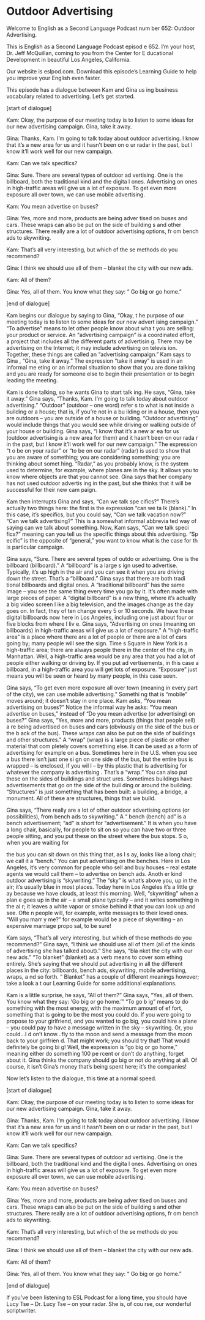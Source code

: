 # Outdoor Advertising

Welcome to English as a Second Language Podcast num ber 652: Outdoor Advertising.

This is English as a Second Language Podcast episod e 652.  I’m your host, Dr. Jeff McQuillan, coming to you from the Center for E ducational Development in beautiful Los Angeles, California.

Our website is eslpod.com.  Download this episode’s  Learning Guide to help you improve your English even faster.

This episode has a dialogue between Kam and Gina us ing business vocabulary related to advertising.  Let’s get started.

[start of dialogue]

Kam:  Okay, the purpose of our meeting today is to listen to some ideas for our new advertising campaign.  Gina, take it away.

Gina:  Thanks, Kam.  I’m going to talk today about outdoor advertising.  I know that it’s a new area for us and it hasn’t been on o ur radar in the past, but I know it’ll work well for our new campaign.

Kam:  Can we talk specifics?

Gina:  Sure.  There are several types of outdoor ad vertising.  One is the billboard, both the traditional kind and the digita l ones.  Advertising on ones in high-traffic areas will give us a lot of exposure.  To get even more exposure all over town, we can use mobile advertising.

Kam:  You mean advertise on buses?

Gina:  Yes, more and more, products are being adver tised on buses and cars. These wraps can also be put on the side of building s and other structures.  There really are a lot of outdoor advertising options, fr om bench ads to skywriting.

Kam:  That’s all very interesting, but which of the se methods do you recommend?

Gina:  I think we should use all of them – blanket the city with our new ads.

Kam:  All of them?

Gina:  Yes, all of them.  You know what they say: “ Go big or go home.”

[end of dialogue]

Kam begins our dialogue by saying to Gina, “Okay, t he purpose of our meeting today is to listen to some ideas for our new advert ising campaign.”  “To advertise” means to let other people know about wha t you are selling: your product or service.  An “advertising campaign” is a  coordinated effort, a project that includes all the different parts of advertisin g.  There may be advertising on the Internet; it may include advertising on televis ion.  Together, these things are called an “advertising campaign.”  Kam says to Gina , “Gina, take it away.”  The expression “take it away” is used in an informal me eting or an informal situation to show that you are done talking and you are ready  for someone else to begin their presentation or to begin leading the meeting.

Kam is done talking, so he wants Gina to start talk ing.  He says, “Gina, take it away.”  Gina says, “Thanks, Kam.  I’m going to talk  today about outdoor advertising.”  “Outdoor” (outdoor – one word) refer s to what is not inside a building or a house; that is, if you’re not in a bu ilding or in a house, then you are outdoors – you are outside of a house or building.  “Outdoor advertising” would include things that you would see while driving or walking outside of your house or building.  Gina says, “I know that it’s a new ar ea for us (outdoor advertising is a new area for them) and it hasn’t been on our rada r in the past, but I know it’ll work well for our new campaign.”  The expression “t o be on your radar” or “to be on our radar” (radar) is used to show that you are aware of something; you are considering something; you are thinking about somet hing.  “Radar,” as you probably know, is the system used to determine, for  example, where planes are in the sky.  It allows you to know where objects are that you cannot see.  Gina says that her company has not used outdoor advertis ing in the past, but she thinks that it will be successful for their new cam paign.

Kam then interrupts Gina and says, “Can we talk spe cifics?”  There’s actually two things here: the first is the expression “can we ta lk (blank).”  In this case, it’s specifics, but you could say, “Can we talk vacation  now?”  “Can we talk advertising?”  This is a somewhat informal abbrevia ted way of saying can we talk about something.  Now, Kam says, “Can we talk speci fics?” meaning can you tell us the specific things about this advertising.  “Sp ecific” is the opposite of “general,” you want to know what is the case for th is particular campaign.

Gina says, “Sure.  There are several types of outdo or advertising.  One is the billboard (billboard).”  A “billboard” is a large s ign used to advertise.  Typically, it’s up high in the air and you can see it when you are driving down the street.  That’s a “billboard.”  Gina says that there are both tradi tional billboards and digital ones. A “traditional billboard” has the same image – you see the same thing every time you go by it.  It’s often made with large pieces of  paper.  A “digital billboard” is a new thing, where it’s actually a big video screen l ike a big television, and the images change as the day goes on.  In fact, they of ten change every 5 or 10 seconds.  We have these digital billboards now here  in Los Angeles, including one just about four or five blocks from where I liv e.  Gina says, “Advertising on ones (meaning on billboards) in high-traffic areas will give us a lot of exposure.” A “high-traffic area” is a place where there are a lot of people or there are a lot of cars going by; many people will see the sign.  Time s Square in New York is a high-traffic area; there are always people there in  the center of the city, in Manhattan.  Well, a high-traffic area would be any area that you had a lot of people either walking or driving by.  If you put ad vertisements, in this case a billboard, in a high-traffic area you will get lots  of exposure.  “Exposure” just means you will be seen or heard by many people, in this case seen.

Gina says, “To get even more exposure all over town  (meaning in every part of the city), we can use mobile advertising.”  Somethi ng that is “mobile” moves around; it doesn’t stay in one place.  Kam asks, “You mean advertising on buses?”  Notice the informal way he asks: “You mean  advertise on buses,” instead of “Do you mean advertise (or advertising) on buses?”  Gina says, “Yes, more and more, products (things that people sell) a re being advertised on buses and cars (obviously on the side of the bus or the b ack of the bus).  These wraps can also be put on the side of buildings and other structures.”  A “wrap” (wrap) is a large piece of plastic or other material that com pletely covers something else. It can be used as a form of advertising for example  on a bus.  Sometimes here in the U.S. when you see a bus there isn’t just one si gn on one side of the bus, but the entire bus is wrapped – is enclosed, if you wil l – by this plastic that is advertising for whatever the company is advertising .  That’s a “wrap.”  You can also put these on the sides of buildings and struct ures.  Sometimes buildings have advertisements that go on the side of the buil ding or around the building. “Structures” is just something that has been built:  a building, a bridge, a monument.  All of these are structures, things that  we build.

Gina says, “There really are a lot of other outdoor  advertising options (or possibilities), from bench ads to skywriting.”  A “ bench (bench) ad” is a bench advertisement; “ad” is short for “advertisement.”  It is when you have a long chair, basically, for people to sit on so you can have two  or three people sitting, and you put these on the street where the bus stops.  S o, when you are waiting for

the bus you can sit down on this thing that, as I s ay, looks like a long chair; we call it a “bench.”  You can put advertising on the benches.  Here in Los Angeles, it’s very common for people who sell and buy houses  – real estate agents we would call them – to advertise on bench ads.  Anoth er kind outdoor advertising is “skywriting.”  The “sky” is what’s above you, up in  the air; it’s usually blue in most places.  Today here in Los Angeles it’s a little gr ay because we have clouds, at least this morning.  Well, “skywriting” when a plan e goes up in the air – a small plane typically – and it writes something in the ai r; it leaves a white vapor or smoke behind it that you can look up and see.  Ofte n people will, for example, write messages to their loved ones.  “Will you marr y me?” for example would be a piece of skywriting – an expensive marriage propo sal, to be sure!

Kam says, “That’s all very interesting, but which of these methods do you recommend?”  Gina says, “I think we should use all of them (all of the kinds of advertising she has talked about).”  She says, “bla nket the city with our new ads.” “To blanket” (blanket) as a verb means to cover som ething entirely.  She’s saying that we should put advertising in all the different  places in the city: billboards, bench ads, skywriting, mobile advertising, wraps, a nd so forth.  “ Blanket” has a couple of different meanings however; take a look a t our Learning Guide for some additional explanations.

Kam is a little surprise, he says, “All of them?”  Gina says, “Yes, all of them.  You know what they say: ‘Go big or go home.’”  “To go b ig” means to do something with the most energy, with the maximum amount of ef fort, something that is going to be the most you could do.  If you were going to propose to your girlfriend, and you wanted to go big, you could hire a plane – you could pay to have a message written in the sky – skywriting.  Or, you could…I d on’t know…fly to the moon and send a message from the moon back to your girlfrien d.  That might work; you should try that!  That would definitely be going bi g!  Well, the expression is “go big or go home,” meaning either do something 100 pe rcent or don’t do anything, forget about it.  Gina thinks the company should go  big or not do anything at all. Of course, it isn’t Gina’s money that’s being spent  here; it’s the companies!

Now let’s listen to the dialogue, this time at a normal speed.

[start of dialogue]

Kam:  Okay, the purpose of our meeting today is to listen to some ideas for our new advertising campaign.  Gina, take it away.

Gina:  Thanks, Kam.  I’m going to talk today about outdoor advertising.  I know that it’s a new area for us and it hasn’t been on o ur radar in the past, but I know it’ll work well for our new campaign.

Kam:  Can we talk specifics?

Gina:  Sure.  There are several types of outdoor ad vertising.  One is the billboard, both the traditional kind and the digita l ones.  Advertising on ones in high-traffic areas will give us a lot of exposure.  To get even more exposure all over town, we can use mobile advertising.

Kam:  You mean advertise on buses?

Gina:  Yes, more and more, products are being adver tised on buses and cars. These wraps can also be put on the side of building s and other structures.  There really are a lot of outdoor advertising options, fr om bench ads to skywriting.

Kam:  That’s all very interesting, but which of the se methods do you recommend?

Gina:  I think we should use all of them – blanket the city with our new ads.

Kam:  All of them?

Gina:  Yes, all of them.  You know what they say: “ Go big or go home.”

[end of dialogue]

If you’ve been listening to ESL Podcast for a long time, you should have Lucy Tse – Dr. Lucy Tse – on your radar.  She is, of cou rse, our wonderful scriptwriter.





